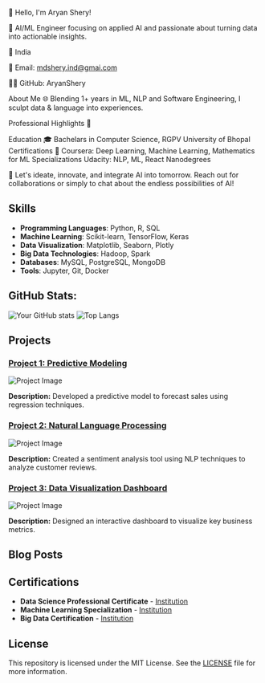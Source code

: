 👋 Hello, I'm Aryan Shery!

🚀 AI/ML Engineer focusing on applied AI and passionate about turning data into actionable insights.

📍 India

📧 Email: mdshery.ind@gmai.com

👨‍💻 GitHub: AryanShery

About Me 🌐
Blending 1+ years in ML, NLP and Software Engineering, I sculpt data & language into experiences.

Professional Highlights 🌟


Education 🎓
Bachelars in Computer Science, RGPV University of Bhopal 
Certifications 📜
Coursera: Deep Learning, Machine Learning, Mathematics for ML Specializations
Udacity: NLP, ML, React Nanodegrees

🔗 Let's ideate, innovate, and integrate AI into tomorrow. Reach out for collaborations or simply to chat about the endless possibilities of AI!


## Skills

- **Programming Languages**: Python, R, SQL
- **Machine Learning**: Scikit-learn, TensorFlow, Keras
- **Data Visualization**: Matplotlib, Seaborn, Plotly
- **Big Data Technologies**: Hadoop, Spark
- **Databases**: MySQL, PostgreSQL, MongoDB
- **Tools**: Jupyter, Git, Docker

## GitHub Stats:

![Your GitHub stats](https://github-readme-stats.vercel.app/api?username=yourusername&show_icons=true&theme=radical)
![Top Langs](https://github-readme-stats.vercel.app/api/top-langs/?username=yourusername&layout=compact&theme=radical)

## Projects

### [Project 1: Predictive Modeling](link-to-project)
![Project Image](https://via.placeholder.com/600x400.png?text=Project+Image)

**Description:** Developed a predictive model to forecast sales using regression techniques.

### [Project 2: Natural Language Processing](link-to-project)
![Project Image](https://via.placeholder.com/600x400.png?text=Project+Image)

**Description:** Created a sentiment analysis tool using NLP techniques to analyze customer reviews.

### [Project 3: Data Visualization Dashboard](link-to-project)
![Project Image](https://via.placeholder.com/600x400.png?text=Project+Image)

**Description:** Designed an interactive dashboard to visualize key business metrics.

## Blog Posts

<!-- BLOG-POST-LIST:START -->
<!-- BLOG-POST-LIST:END -->

## Certifications

- **Data Science Professional Certificate** - [Institution](link-to-certificate)
- **Machine Learning Specialization** - [Institution](link-to-certificate)
- **Big Data Certification** - [Institution](link-to-certificate)

## License

This repository is licensed under the MIT License. See the [LICENSE](LICENSE) file for more information.
